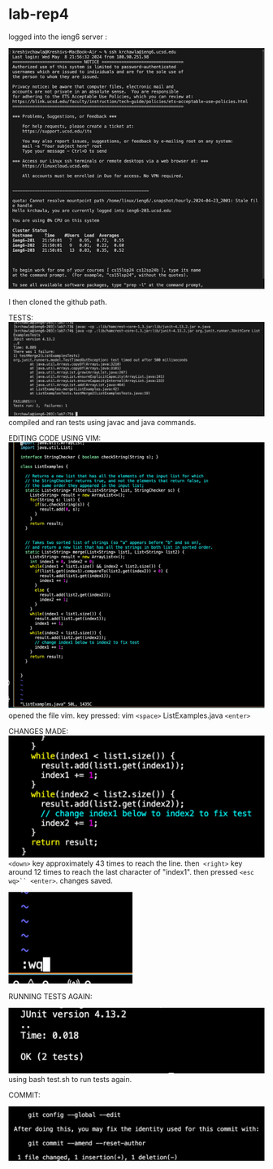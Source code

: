 # lab-rep4

logged into the ieng6 server :

![IMAGE](4DE8B0AA-8D32-40A5-9EFA-B76F7D66AC26_1_105_c.jpeg)


I then cloned the github path.

TESTS:
![IMAGE](33387F26-E10B-4400-8B78-6E0CC77192D0_1_105_c.jpeg)
compiled and ran tests using javac and java commands.

EDITING CODE USING VIM:
![IMAGE](D6D8B6BC-3107-44DB-B29D-49B63A06760B_1_105_c.jpeg)
opened the file vim. key pressed: vim `<space>` ListExamples.java `<enter>`

CHANGES MADE:
![IMAGE](92A8B39B-9FA8-41F0-A522-2624DABB9B09.jpeg)
`<down>` key approximately 43 times to reach the line. then` <right>` key around 12 times to reach the last character of "index1".
then pressed `<esc wq>`` <enter>`. changes saved.


![IMAGE](FBCA6CE2-08A0-492F-AEC6-6B274C612FA0_4_5005_c.jpeg)

RUNNING TESTS AGAIN:

![IMAGE](BBBA0DDD-0221-4C81-9E73-0167262D5D06_4_5005_c.jpeg)
using bash test.sh to run tests again.


COMMIT:

![IMAGE](0B13B559-81C7-423A-9438-F0E714FE9E5B_4_5005_c.jpeg)









